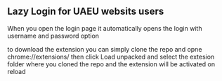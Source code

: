 ## Lazy Login for UAEU websits users

When you open the login page it automatically opens the login with username and password option

to download the extension you can simply clone the repo and opne chrome://extensions/ 
then click Load unpacked and select the extesion folder where you cloned the repo
and the extension will be activated on reload
